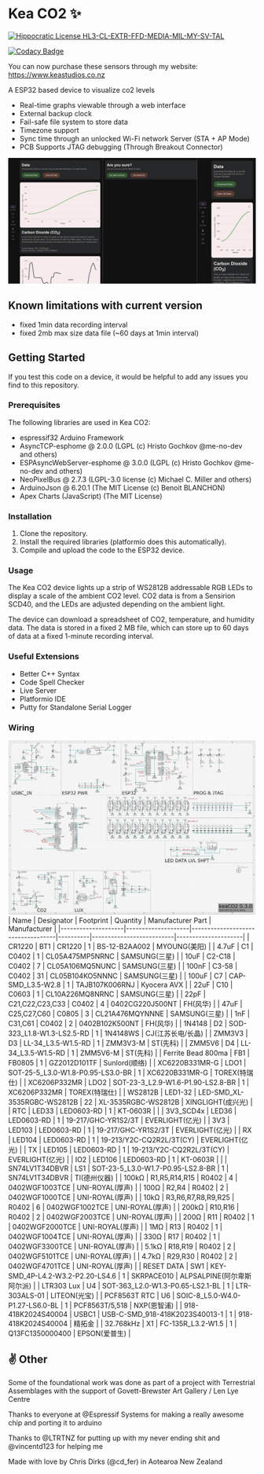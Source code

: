 # Kea CO2 ✨

[![Hippocratic License HL3-CL-EXTR-FFD-MEDIA-MIL-MY-SV-TAL](https://img.shields.io/static/v1?label=Hippocratic%20License&message=HL3-CL-EXTR-FFD-MEDIA-MIL-MY-SV-TAL&labelColor=5e2751&color=bc8c3d)](https://firstdonoharm.dev/version/3/0/cl-extr-ffd-media-mil-my-sv-tal.html)

[![Codacy Badge](https://app.codacy.com/project/badge/Grade/d99afdea32c7452dbb50257498cd0df7)](https://www.codacy.com/gh/CDFER/OSAQS-Firmware/dashboard?utm_source=github.com&amp;utm_medium=referral&amp;utm_content=CDFER/OSAQS-Firmware&amp;utm_campaign=Badge_Grade)

You can now purchase these sensors through my website: https://www.keastudios.co.nz

A ESP32 based device to visualize co2 levels
- Real-time graphs viewable through a web interface
- External backup clock
- Fail-safe file system to store data
- Timezone support
- Sync time through an unlocked Wi-Fi network Server (STA + AP Mode)
- PCB Supports JTAG debugging (Through Breakout Connector)

![User interface](/images/ui1.png)

## Known limitations with current version

- fixed 1min data recording interval
- fixed 2mb max size data file (~60 days at 1min interval)

## Getting Started

If you test this code on a device, it would be helpful to add any issues you find to this repository.

### Prerequisites
The following libraries are used in Kea CO2:

- espressif32 Arduino Framework
- AsyncTCP-esphome @ 2.0.0 (LGPL (c) Hristo Gochkov @me-no-dev and others)
- ESPAsyncWebServer-esphome @ 3.0.0 (LGPL (c) Hristo Gochkov @me-no-dev and others)
- NeoPixelBus @ 2.7.3 (LGPL-3.0 license (c) Michael C. Miller and others)
- ArduinoJson @ 6.20.1 (The MIT License (c) Benoit BLANCHON)
- Apex Charts (JavaScript) (The MIT License)

### Installation
1. Clone the repository.
2. Install the required libraries (platformio does this automatically).
3. Compile and upload the code to the ESP32 device.

### Usage

The Kea CO2 device lights up a strip of WS2812B addressable RGB LEDs to display a scale of the ambient CO2 level. CO2 data is from a Sensirion SCD40, and the LEDs are adjusted depending on the ambient light.

The device can download a spreadsheet of CO2, temperature, and humidity data. The data is stored in a fixed 2 MB file, which can store up to 60 days of data at a fixed 1-minute recording interval.

### Useful Extensions

- Better C++ Syntax
- Code Spell Checker
- Live Server
- Platformio IDE
- Putty for Standalone Serial Logger

### Wiring
![Schematic](/images/Schematic.png)
| Name               | Designator         | Footprint                         | Quantity | Manufacturer Part        | Manufacturer        |
|--------------------|--------------------|-----------------------------------|----------|--------------------------|---------------------|
| CR1220             | BT1                | CR1220                            | 1        | BS-12-B2AA002            | MYOUNG(美阳)          |
| 4.7uF              | C1                 | C0402                             | 1        | CL05A475MP5NRNC          | SAMSUNG(三星)         |
| 10uF               | C2-C18             | C0402                             | 7        | CL05A106MQ5NUNC          | SAMSUNG(三星)         |
| 100nF              | C3-58              | C0402                             | 31       | CL05B104KO5NNNC          | SAMSUNG(三星)         |
| 100uF              | C7                 | CAP-SMD_L3.5-W2.8                 | 1        | TAJB107K006RNJ           | Kyocera AVX         |
| 22uF               | C10                | C0603                             | 1        | CL10A226MQ8NRNC          | SAMSUNG(三星)         |
| 22pF               | C21,C22,C23,C33    | C0402                             | 4        | 0402CG220J500NT          | FH(风华)              |
| 47uF               | C25,C27,C60        | C0805                             | 3        | CL21A476MQYNNNE          | SAMSUNG(三星)         |
| 1nF                | C31,C61            | C0402                             | 2        | 0402B102K500NT           | FH(风华)              |
| 1N4148             | D2                 | SOD-323_L1.8-W1.3-LS2.5-RD        | 1        | 1N4148WS                 | CJ(江苏长电/长晶)         |
| ZMM3V3             | D3                 | LL-34_L3.5-W1.5-RD                | 1        | ZMM3V3-M                 | ST(先科)              |
| ZMM5V6             | D4                 | LL-34_L3.5-W1.5-RD                | 1        | ZMM5V6-M                 | ST(先科)              |
| Ferrite Bead 800ma | FB1                | FB0805                            | 1        | GZ2012D101TF             | Sunlord(顺络)         |
| XC6220B331MR-G     | LDO1               | SOT-25-5_L3.0-W1.8-P0.95-LS3.0-BR | 1        | XC6220B331MR-G           | TOREX(特瑞仕)          |
| XC6206P332MR       | LDO2               | SOT-23-3_L2.9-W1.6-P1.90-LS2.8-BR | 1        | XC6206P332MR             | TOREX(特瑞仕)          |
| WS2812B            | LED1-32            | LED-SMD_XL-3535RGBC-WS2812B       | 22       | XL-3535RGBC-WS2812B      | XINGLIGHT(成兴光)      |
| RTC                | LED33              | LED0603-RD                        | 1        | KT-0603R                 |                     |
| 3V3_SCD4x          | LED36              | LED0603-RD                        | 1        | 19-217/GHC-YR1S2/3T      | EVERLIGHT(亿光)       |
| 3V3                | LED103             | LED0603-RD                        | 1        | 19-217/GHC-YR1S2/3T      | EVERLIGHT(亿光)       |
| RX                 | LED104             | LED0603-RD                        | 1        | 19-213/Y2C-CQ2R2L/3T(CY) | EVERLIGHT(亿光)       |
| TX                 | LED105             | LED0603-RD                        | 1        | 19-213/Y2C-CQ2R2L/3T(CY) | EVERLIGHT(亿光)       |
| IO2                | LED106             | LED0603-RD                        | 1        | KT-0603R                 |                     |
| SN74LV1T34DBVR     | LS1                | SOT-23-5_L3.0-W1.7-P0.95-LS2.8-BR | 1        | SN74LV1T34DBVR           | TI(德州仪器)            |
| 100kΩ              | R1,R5,R14,R15      | R0402                             | 4        | 0402WGF1003TCE           | UNI-ROYAL(厚声)       |
| 100Ω               | R2,R4              | R0402                             | 2        | 0402WGF1000TCE           | UNI-ROYAL(厚声)       |
| 10kΩ               | R3,R6,R7,R8,R9,R25 | R0402                             | 6        | 0402WGF1002TCE           | UNI-ROYAL(厚声)       |
| 200kΩ              | R10,R16            | R0402                             | 2        | 0402WGF2003TCE           | UNI-ROYAL(厚声)       |
| 200Ω               | R11                | R0402                             | 1        | 0402WGF2000TCE           | UNI-ROYAL(厚声)       |
| 1MΩ                | R13                | R0402                             | 1        | 0402WGF1004TCE           | UNI-ROYAL(厚声)       |
| 330Ω               | R17                | R0402                             | 1        | 0402WGF3300TCE           | UNI-ROYAL(厚声)       |
| 5.1kΩ              | R18,R19            | R0402                             | 2        | 0402WGF5101TCE           | UNI-ROYAL(厚声)       |
| 4.7kΩ              | R29,R30            | R0402                             | 2        | 0402WGF4701TCE           | UNI-ROYAL(厚声)       |
| RESET DATA         | SW1                | KEY-SMD_4P-L4.2-W3.2-P2.20-LS4.6  | 1        | SKRPACE010               | ALPSALPINE(阿尔卑斯阿尔派) |
| LTR303 Lux         | U4                 | SOT-363_L2.0-W1.3-P0.65-LS2.1-BL  | 1        | LTR-303ALS-01            | LITEON(光宝)          |
| PCF8563T RTC       | U6                 | SOIC-8_L5.0-W4.0-P1.27-LS6.0-BL   | 1        | PCF8563T/5,518           | NXP(恩智浦)            |
| 918-418K2024S40004 | USBC1              | USB-C-SMD_918-418K2023S40013-1    | 1        | 918-418K2024S40004       | 精拓金                 |
| 32.768kHz          | X1                 | FC-135R_L3.2-W1.5                 | 1        | Q13FC1350000400          | EPSON(爱普生)          |




## ✌️ Other

Some of the foundational work was done as part of a project with Terrestrial Assemblages with the support of Govett-Brewster Art Gallery / Len Lye Centre

Thanks to everyone at @Espressif Systems for making a really awesome chip and porting it to arduino

Thanks to @LTRTNZ for putting up with my never ending shit and @vincentd123 for helping me

Made with love by Chris Dirks (@cd_fer) in Aotearoa New Zealand